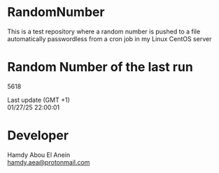 # RandomNumber    
This is a test repository where a random number is pushed to a file automatically passwordless from a cron job in my Linux CentOS server    
# Random Number of the last run   
5618
      
Last update (GMT +1)    
01/27/25 22:00:01
# Developer    
Hamdy Abou El Anein   
hamdy.aea@protonmail.com
